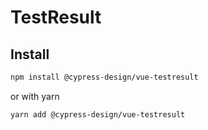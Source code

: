 # TestResult

## Install

```bash
npm install @cypress-design/vue-testresult
```

or with yarn

```bash
yarn add @cypress-design/vue-testresult
```
